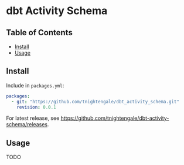 # dbt Activity Schema <!-- omit in toc -->

## Table of Contents <!-- omit in toc -->
- [Install](#install)
- [Usage](#usage)

## Install
Include in `packages.yml`:

```yaml
packages:
  - git: "https://github.com/tnightengale/dbt_activity_schema.git"
    revision: 0.0.1
```
For latest release, see
https://github.com/tnightengale/dbt-activity-schema/releases.

## Usage
TODO
